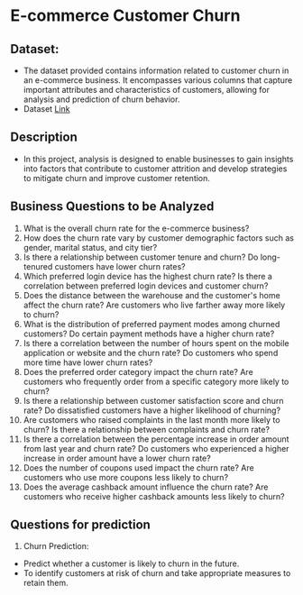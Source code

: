 # E-commerce Customer Churn
## Dataset:
- The dataset provided contains information related to customer churn in an e-commerce business. It encompasses various columns that capture important attributes and characteristics of customers, allowing for analysis and prediction of churn behavior.
- Dataset <a href='https://www.kaggle.com/datasets/ankitverma2010/ecommerce-customer-churn-analysis-and-prediction?sort=most-comments'>Link</a>

  
## Description
- In this project, analysis is designed to enable businesses to gain insights into factors that contribute to customer attrition and develop strategies to mitigate churn and improve customer retention.

## Business Questions to be Analyzed

1. What is the overall churn rate for the e-commerce business?
2. How does the churn rate vary by customer demographic factors such as gender, marital status, and city tier?
3. Is there a relationship between customer tenure and churn? Do long-tenured customers have lower churn rates?
4. Which preferred login device has the highest churn rate? Is there a correlation between preferred login devices and customer churn?
5. Does the distance between the warehouse and the customer's home affect the churn rate? Are customers who live farther away more likely to churn?
6. What is the distribution of preferred payment modes among churned customers? Do certain payment methods have a higher churn rate?
7. Is there a correlation between the number of hours spent on the mobile application or website and the churn rate? Do customers who spend more time have lower churn rates?
8. Does the preferred order category impact the churn rate? Are customers who frequently order from a specific category more likely to churn?
9. Is there a relationship between customer satisfaction score and churn rate? Do dissatisfied customers have a higher likelihood of churning?
10. Are customers who raised complaints in the last month more likely to churn? Is there a relationship between complaints and churn rate?
11. Is there a correlation between the percentage increase in order amount from last year and churn rate? Do customers who experienced a higher increase in order amount have a lower churn rate?
12. Does the number of coupons used impact the churn rate? Are customers who use more coupons less likely to churn?
13. Does the average cashback amount influence the churn rate? Are customers who receive higher cashback amounts less likely to churn?


## Questions for prediction
1. Churn Prediction:
  - Predict whether a customer is likely to churn in the future.
  - To identify customers at risk of churn and take appropriate measures to retain them.
<!-- Machine Learning Project Ideas -->

<!-- ### 2. Preferred Payment Mode:
- Predict the preferred payment mode of a customer based on their demographic information, purchase history, and other relevant factors.
- To assist in personalizing payment options and improving the overall customer experience. -->

<!-- ### 3. Order Category Preference:
- Predict the preferred order category of a customer.
- To aid in targeted marketing campaigns and product recommendations, enhancing customer engagement and satisfaction. -->

<!-- ### 4. Customer Satisfaction:
- Predict the satisfaction score of a customer based on various factors such as order count, complaint history, and cashback amount.
- To identify customers who may require additional attention or support to improve their satisfaction level. -->

<!-- ### 5. Coupon Usage Prediction:
- Predict the likelihood of a customer using coupons in the future.
- To enable businesses to tailor coupon offers to individual customers, maximizing the effectiveness of promotional campaigns. -->

<!-- ### 6. Cashback Amount Prediction:
- Predict the average cashback amount a customer is likely to receive in a given month.
- To optimize cashback offers and incentivize customer loyalty. -->
















